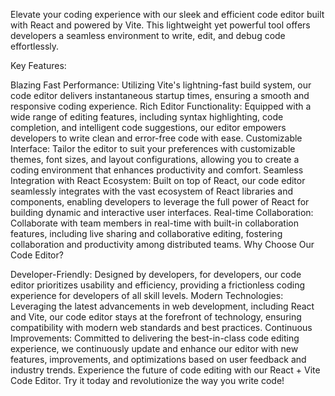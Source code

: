 Elevate your coding experience with our sleek and efficient code editor built with React and powered by Vite. This lightweight yet powerful tool offers developers a seamless environment to write, edit, and debug code effortlessly.

Key Features:

Blazing Fast Performance: Utilizing Vite's lightning-fast build system, our code editor delivers instantaneous startup times, ensuring a smooth and responsive coding experience.
Rich Editor Functionality: Equipped with a wide range of editing features, including syntax highlighting, code completion, and intelligent code suggestions, our editor empowers developers to write clean and error-free code with ease.
Customizable Interface: Tailor the editor to suit your preferences with customizable themes, font sizes, and layout configurations, allowing you to create a coding environment that enhances productivity and comfort.
Seamless Integration with React Ecosystem: Built on top of React, our code editor seamlessly integrates with the vast ecosystem of React libraries and components, enabling developers to leverage the full power of React for building dynamic and interactive user interfaces.
Real-time Collaboration: Collaborate with team members in real-time with built-in collaboration features, including live sharing and collaborative editing, fostering collaboration and productivity among distributed teams.
Why Choose Our Code Editor?

Developer-Friendly: Designed by developers, for developers, our code editor prioritizes usability and efficiency, providing a frictionless coding experience for developers of all skill levels.
Modern Technologies: Leveraging the latest advancements in web development, including React and Vite, our code editor stays at the forefront of technology, ensuring compatibility with modern web standards and best practices.
Continuous Improvements: Committed to delivering the best-in-class code editing experience, we continuously update and enhance our editor with new features, improvements, and optimizations based on user feedback and industry trends.
Experience the future of code editing with our React + Vite Code Editor. Try it today and revolutionize the way you write code!
